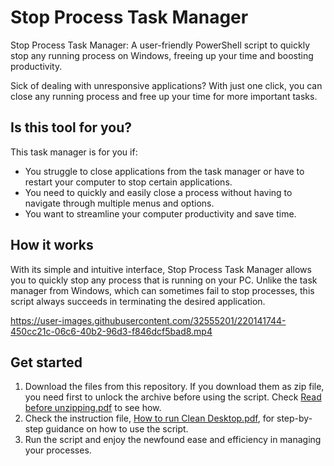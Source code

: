 # Stop Process Task Manager
Stop Process Task Manager: A user-friendly PowerShell script to quickly stop any running process on Windows, freeing up your time and boosting productivity.

Sick of dealing with unresponsive applications? With just one click, you can close any running process and free up your time for more important tasks.

## Is this tool for you?
This task manager is for you if:

- You struggle to close applications from the task manager or have to restart your computer to stop certain applications.
- You need to quickly and easily close a process without having to navigate through multiple menus and options.
- You want to streamline your computer productivity and save time.

## How it works
With its simple and intuitive interface, Stop Process Task Manager allows you to quickly stop any process that is running on your PC. Unlike the task manager from Windows, which can sometimes fail to stop processes, this script always succeeds in terminating the desired application.

https://user-images.githubusercontent.com/32555201/220141744-450cc21c-06c6-40b2-96d3-f846dcf5bad8.mp4

## Get started
1. Download the files from this repository. If you download them as zip file, you need first to unlock the archive before using the script. Check [Read before unzipping.pdf](./Read%20before%20unzipping.pdf) to see how.
2. Check the instruction file, [How to run Clean Desktop.pdf](./How%20to%20run%20Clean%20Desktop.pdf), for step-by-step guidance on how to use the script.
3. Run the script and enjoy the newfound ease and efficiency in managing your processes.
